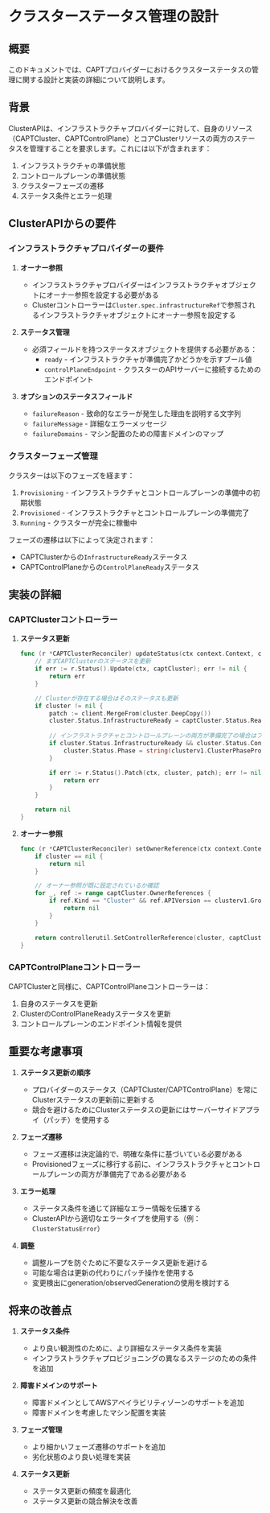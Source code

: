 # クラスターステータス管理の設計

## 概要

このドキュメントでは、CAPTプロバイダーにおけるクラスターステータスの管理に関する設計と実装の詳細について説明します。

## 背景

ClusterAPIは、インフラストラクチャプロバイダーに対して、自身のリソース（CAPTCluster、CAPTControlPlane）とコアClusterリソースの両方のステータスを管理することを要求します。これには以下が含まれます：

1. インフラストラクチャの準備状態
2. コントロールプレーンの準備状態
3. クラスターフェーズの遷移
4. ステータス条件とエラー処理

## ClusterAPIからの要件

### インフラストラクチャプロバイダーの要件

1. **オーナー参照**
   - インフラストラクチャプロバイダーはインフラストラクチャオブジェクトにオーナー参照を設定する必要がある
   - Clusterコントローラーは`Cluster.spec.infrastructureRef`で参照されるインフラストラクチャオブジェクトにオーナー参照を設定する

2. **ステータス管理**
   - 必須フィールドを持つステータスオブジェクトを提供する必要がある：
     - `ready` - インフラストラクチャが準備完了かどうかを示すブール値
     - `controlPlaneEndpoint` - クラスターのAPIサーバーに接続するためのエンドポイント

3. **オプションのステータスフィールド**
   - `failureReason` - 致命的なエラーが発生した理由を説明する文字列
   - `failureMessage` - 詳細なエラーメッセージ
   - `failureDomains` - マシン配置のための障害ドメインのマップ

### クラスターフェーズ管理

クラスターは以下のフェーズを経ます：
1. `Provisioning` - インフラストラクチャとコントロールプレーンの準備中の初期状態
2. `Provisioned` - インフラストラクチャとコントロールプレーンの準備完了
3. `Running` - クラスターが完全に稼働中

フェーズの遷移は以下によって決定されます：
- CAPTClusterからの`InfrastructureReady`ステータス
- CAPTControlPlaneからの`ControlPlaneReady`ステータス

## 実装の詳細

### CAPTClusterコントローラー

1. **ステータス更新**
   ```go
   func (r *CAPTClusterReconciler) updateStatus(ctx context.Context, captCluster *infrastructurev1beta1.CAPTCluster, cluster *clusterv1.Cluster) error {
       // まずCAPTClusterのステータスを更新
       if err := r.Status().Update(ctx, captCluster); err != nil {
           return err
       }

       // Clusterが存在する場合はそのステータスも更新
       if cluster != nil {
           patch := client.MergeFrom(cluster.DeepCopy())
           cluster.Status.InfrastructureReady = captCluster.Status.Ready
           
           // インフラストラクチャとコントロールプレーンの両方が準備完了の場合はフェーズを更新
           if cluster.Status.InfrastructureReady && cluster.Status.ControlPlaneReady {
               cluster.Status.Phase = string(clusterv1.ClusterPhaseProvisioned)
           }

           if err := r.Status().Patch(ctx, cluster, patch); err != nil {
               return err
           }
       }

       return nil
   }
   ```

2. **オーナー参照**
   ```go
   func (r *CAPTClusterReconciler) setOwnerReference(ctx context.Context, captCluster *infrastructurev1beta1.CAPTCluster, cluster *clusterv1.Cluster) error {
       if cluster == nil {
           return nil
       }

       // オーナー参照が既に設定されているか確認
       for _, ref := range captCluster.OwnerReferences {
           if ref.Kind == "Cluster" && ref.APIVersion == clusterv1.GroupVersion.String() {
               return nil
           }
       }

       return controllerutil.SetControllerReference(cluster, captCluster, r.Scheme)
   }
   ```

### CAPTControlPlaneコントローラー

CAPTClusterと同様に、CAPTControlPlaneコントローラーは：
1. 自身のステータスを更新
2. ClusterのControlPlaneReadyステータスを更新
3. コントロールプレーンのエンドポイント情報を提供

## 重要な考慮事項

1. **ステータス更新の順序**
   - プロバイダーのステータス（CAPTCluster/CAPTControlPlane）を常にClusterステータスの更新前に更新する
   - 競合を避けるためにClusterステータスの更新にはサーバーサイドアプライ（パッチ）を使用する

2. **フェーズ遷移**
   - フェーズ遷移は決定論的で、明確な条件に基づいている必要がある
   - Provisionedフェーズに移行する前に、インフラストラクチャとコントロールプレーンの両方が準備完了である必要がある

3. **エラー処理**
   - ステータス条件を通じて詳細なエラー情報を伝播する
   - ClusterAPIから適切なエラータイプを使用する（例：`ClusterStatusError`）

4. **調整**
   - 調整ループを防ぐために不要なステータス更新を避ける
   - 可能な場合は更新の代わりにパッチ操作を使用する
   - 変更検出にgeneration/observedGenerationの使用を検討する

## 将来の改善点

1. **ステータス条件**
   - より良い観測性のために、より詳細なステータス条件を実装
   - インフラストラクチャプロビジョニングの異なるステージのための条件を追加

2. **障害ドメインのサポート**
   - 障害ドメインとしてAWSアベイラビリティゾーンのサポートを追加
   - 障害ドメインを考慮したマシン配置を実装

3. **フェーズ管理**
   - より細かいフェーズ遷移のサポートを追加
   - 劣化状態のより良い処理を実装

4. **ステータス更新**
   - ステータス更新の頻度を最適化
   - ステータス更新の競合解決を改善
